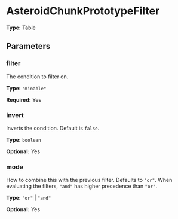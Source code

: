 # AsteroidChunkPrototypeFilter

**Type:** Table

## Parameters

### filter

The condition to filter on.

**Type:** `"minable"`

**Required:** Yes

### invert

Inverts the condition. Default is `false`.

**Type:** `boolean`

**Optional:** Yes

### mode

How to combine this with the previous filter. Defaults to `"or"`. When evaluating the filters, `"and"` has higher precedence than `"or"`.

**Type:** `"or"` | `"and"`

**Optional:** Yes

